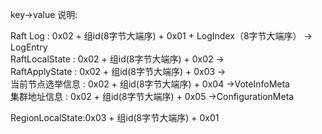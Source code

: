   
key->value 说明:  
  
Raft Log       :  0x02 + 组id(8字节大端序) + 0x01 + LogIndex（8字节大端序）  -> LogEntry  
RaftLocalState :  0x02 + 组id(8字节大端序) + 0x02                           ->  
RaftApplyState :  0x02 + 组id(8字节大端序) + 0x03                           ->  
当前节点选举信息 :  0x02 + 组id(8字节大端序) + 0x04                           ->VoteInfoMeta  
集群地址信息    :  0x02 + 组id(8字节大端序) + 0x05                           ->ConfigurationMeta  
  
  
RegionLocalState:0x03 + 组id(8字节大端序) + 0x01  
  
